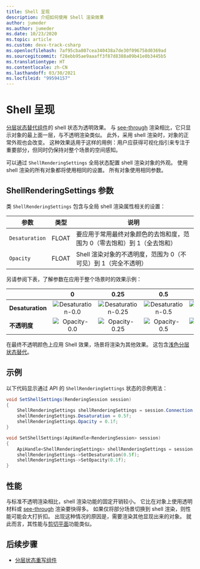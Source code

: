 ```yaml
---
title: Shell 呈现
description: 介绍如何使用 Shell 渲染效果
author: jumeder
ms.author: jumeder
ms.date: 10/23/2020
ms.topic: article
ms.custom: devx-track-csharp
ms.openlocfilehash: 7af95cba807cea340438a7de30f096758d0369ad
ms.sourcegitcommit: f28ebb95ae9aaaff3f87d8388a09b41e0b3445b5
ms.translationtype: HT
ms.contentlocale: zh-CN
ms.lasthandoff: 03/30/2021
ms.locfileid: "99594157"
---
```

# <a name="shell-rendering"></a>Shell 呈现

[分层状态替代组件](../../overview/features/override-hierarchical-state.md)的 shell 状态为透明效果。 与 [see-through](../../overview/features/override-hierarchical-state.md) 渲染相比，它只显示对象的最上面一层，与不透明渲染类似。 此外，采用 shell 渲染时，对象的正常外观也会改变。 这种效果适用于这样的用例：用户应获得可视化指引来专注于重要部分，但同时仍保持对整个场景的空间感知。

可以通过 `ShellRenderingSettings` 全局状态配置 shell 渲染对象的外观。 使用 shell 渲染的所有对象都将使用相同的设置。 所有对象使用相同参数。

## <a name="shellrenderingsettings-parameters"></a>ShellRenderingSettings 参数

类 `ShellRenderingSettings` 包含与全局 shell 渲染属性相关的设置：

| 参数      | 类型    | 说明                                             |
|----------------|---------|---------------------------------------------------------|
| `Desaturation` | FLOAT   | 要应用于常用最终对象颜色的去饱和度，范围为 0（零去饱和）到 1（全去饱和） |
| `Opacity`      | FLOAT   | Shell 渲染对象的不透明度，范围为 0（不可见）到 1（完全不透明） |

另请参阅下表，了解参数在应用于整个场景时的效果示例：

|                | 0 | 0.25 | 0.5 | 0.75 | 1.0 | 
|----------------|:-:|:----:|:---:|:----:|:---:|
| **Desaturation** | ![Desaturation-0.0](./media/shell-desaturation-00.png) | ![Desaturation-0.25](./media/shell-desaturation-025.png) | ![Desaturation-0.5](./media/shell-desaturation-05.png) | ![Desaturation-0.75](./media/shell-desaturation-075.png) | ![Desaturation-1.0](./media/shell-desaturation-10.png) |
| **不透明度**      | ![Opacity-0.0](./media/shell-opacity-00.png) | ![Opacity-0.25](./media/shell-opacity-025.png) | ![Opacity-0.5](./media/shell-opacity-05.png) | ![Opacity-0.75](./media/shell-opacity-075.png) | ![Opacity-1.0](./media/shell-opacity-10.png) |

在最终不透明颜色上应用 Shell 效果，场景将渲染为其他效果。 这包含[浅色分层状态替代](../../overview/features/override-hierarchical-state.md)。

## <a name="example"></a>示例

以下代码显示通过 API 的 `ShellRenderingSettings` 状态的示例用法：

```cs
void SetShellSettings(RenderingSession session)
{
    ShellRenderingSettings shellRenderingSettings = session.Connection.ShellRenderingSettings;
    shellRenderingSettings.Desaturation = 0.5f;
    shellRenderingSettings.Opacity = 0.1f;
}
```

```cpp
void SetShellSettings(ApiHandle<RenderingSession> session)
{
    ApiHandle<ShellRenderingSettings> shellRenderingSettings = session->Connection()->GetShellRenderingSettings();
    shellRenderingSettings->SetDesaturation(0.5f);
    shellRenderingSettings->SetOpacity(0.1f);
}
```

## <a name="performance"></a>性能

与标准不透明渲染相比，shell 渲染功能的固定开销较小。 它比在对象上使用透明材料或 [see-through](../../overview/features/override-hierarchical-state.md) 渲染要快得多。 如果仅将部分场景切换到 shell 渲染，则性能可能会大打折扣。 出现这种情况的原因是，需要渲染其他显现出来的对象。 就此而言，其性能与[剪切平面](../../overview/features/cut-planes.md)功能类似。

## <a name="next-steps"></a>后续步骤

* [分层状态重写组件](../../overview/features/override-hierarchical-state.md)